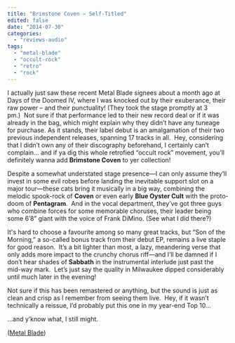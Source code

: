 ```yaml
---
title: "Brimstone Coven – Self-Titled"
edited: false
date: "2014-07-30"
categories:
  - "reviews-audio"
tags:
  - "metal-blade"
  - "occult-rock"
  - "retro"
  - "rock"
---
```


I actually just saw these recent Metal Blade signees about a month ago at Days of the Doomed IV, where I was knocked out by their exuberance, their raw power – and their punctuality! (They took the stage promptly at 3 pm.)  Not sure if that performance led to their new record deal or if it was already in the bag, which might explain why they didn’t have any tuneage for purchase. As it stands, their label debut is an amalgamation of their two previous independent releases, spanning 17 tracks in all.  Hey, considering that I didn’t own any of their discography beforehand, I certainly can’t complain… and if ya dig this whole retrofied “occult rock” movement, you’ll definitely wanna add **Brimstone Coven** to yer collection!

Despite a somewhat understated stage presence—I can only assume they’ll invest in some evil robes before landing the inevitable support slot on a major tour—these cats bring it musically in a big way, combining the melodic spook-rock of **Coven** or even early **Blue Oyster Cult** with the proto-doom of **Pentagram**.  And in the vocal department, they’ve got three guys who combine forces for some memorable choruses, their leader being some 6’8” giant with the voice of Frank DiMino. (See what I did there?)

It's hard to choose a favourite among so many great tracks, but “Son of the Morning,” a so-called bonus track from their debut EP, remains a live staple for good reason.  It’s a bit lighter than most, a lazy, meandering verse that only adds more impact to the crunchy chorus riff—and I’ll be damned if I don’t hear shades of **Sabbath** in the instrumental interlude just past the mid-way mark.  Let’s just say the quality in Milwaukee dipped considerably until much later in the evening!

Not sure if this has been remastered or anything, but the sound is just as clean and crisp as I remember from seeing them live.  Hey, if it wasn’t technically a reissue, I’d probably put this one in my year-end Top 10…

…and y’know what, I still might.

([Metal Blade](http://www.metalblade.com/))

